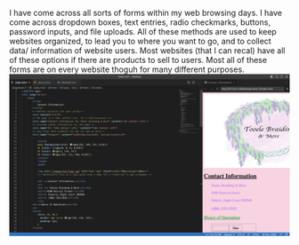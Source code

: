 I have come across all sorts of forms within my web browsing days. I have come across dropdown boxes, text entries, radio checkmarks, buttons, password inputs, and file uploads. All of these methods are used to keep websites organized, to lead you to where you want to go, and to collect data/ information of website users. Most websites (that I can recal) have all of these options if there are products to sell to users. Most all of these forms are on every website thoguh for many different purposes. 
![Assignment-7](./images/screenshot.png)